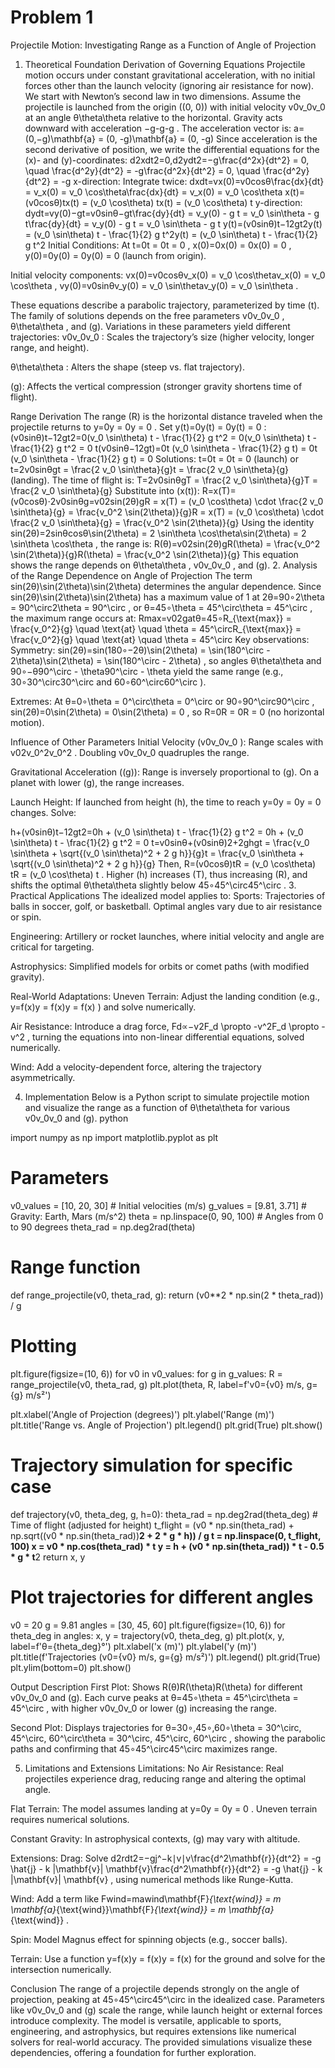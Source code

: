 # Problem 1
Projectile Motion: Investigating Range as a Function of Angle of Projection
1. Theoretical Foundation
Derivation of Governing Equations
Projectile motion occurs under constant gravitational acceleration, with no initial forces other than the launch velocity (ignoring air resistance for now). We start with Newton’s second law in two dimensions. Assume the projectile is launched from the origin ((0, 0)) with initial velocity v0v_0v_0
 at an angle θ\theta\theta
 relative to the horizontal. Gravity acts downward with acceleration −g-g-g
.
The acceleration vector is:
a=(0,−g)\mathbf{a} = (0, -g)\mathbf{a} = (0, -g)
Since acceleration is the second derivative of position, we write the differential equations for the (x)- and (y)-coordinates:
d2xdt2=0,d2ydt2=−g\frac{d^2x}{dt^2} = 0, \quad \frac{d^2y}{dt^2} = -g\frac{d^2x}{dt^2} = 0, \quad \frac{d^2y}{dt^2} = -g
x-direction:
Integrate twice:
dxdt=vx(0)=v0cos⁡θ\frac{dx}{dt} = v_x(0) = v_0 \cos\theta\frac{dx}{dt} = v_x(0) = v_0 \cos\theta
x(t)=(v0cos⁡θ)tx(t) = (v_0 \cos\theta) tx(t) = (v_0 \cos\theta) t
y-direction:
dydt=vy(0)−gt=v0sin⁡θ−gt\frac{dy}{dt} = v_y(0) - g t = v_0 \sin\theta - g t\frac{dy}{dt} = v_y(0) - g t = v_0 \sin\theta - g t
y(t)=(v0sin⁡θ)t−12gt2y(t) = (v_0 \sin\theta) t - \frac{1}{2} g t^2y(t) = (v_0 \sin\theta) t - \frac{1}{2} g t^2
Initial Conditions:
At t=0t = 0t = 0
, x(0)=0x(0) = 0x(0) = 0
, y(0)=0y(0) = 0y(0) = 0
 (launch from origin).

Initial velocity components: vx(0)=v0cos⁡θv_x(0) = v_0 \cos\thetav_x(0) = v_0 \cos\theta
, vy(0)=v0sin⁡θv_y(0) = v_0 \sin\thetav_y(0) = v_0 \sin\theta
.

These equations describe a parabolic trajectory, parameterized by time (t). The family of solutions depends on the free parameters v0v_0v_0
, θ\theta\theta
, and (g). Variations in these parameters yield different trajectories:
v0v_0v_0
: Scales the trajectory’s size (higher velocity, longer range, and height).

θ\theta\theta
: Alters the shape (steep vs. flat trajectory).

(g): Affects the vertical compression (stronger gravity shortens time of flight).

Range Derivation
The range (R) is the horizontal distance traveled when the projectile returns to y=0y = 0y = 0
. Set y(t)=0y(t) = 0y(t) = 0
:
(v0sin⁡θ)t−12gt2=0(v_0 \sin\theta) t - \frac{1}{2} g t^2 = 0(v_0 \sin\theta) t - \frac{1}{2} g t^2 = 0
t(v0sin⁡θ−12gt)=0t (v_0 \sin\theta - \frac{1}{2} g t) = 0t (v_0 \sin\theta - \frac{1}{2} g t) = 0
Solutions: t=0t = 0t = 0
 (launch) or t=2v0sin⁡θgt = \frac{2 v_0 \sin\theta}{g}t = \frac{2 v_0 \sin\theta}{g}
 (landing). The time of flight is:
T=2v0sin⁡θgT = \frac{2 v_0 \sin\theta}{g}T = \frac{2 v_0 \sin\theta}{g}
Substitute into (x(t)):
R=x(T)=(v0cos⁡θ)⋅2v0sin⁡θg=v02sin⁡(2θ)gR = x(T) = (v_0 \cos\theta) \cdot \frac{2 v_0 \sin\theta}{g} = \frac{v_0^2 \sin(2\theta)}{g}R = x(T) = (v_0 \cos\theta) \cdot \frac{2 v_0 \sin\theta}{g} = \frac{v_0^2 \sin(2\theta)}{g}
Using the identity sin⁡(2θ)=2sin⁡θcos⁡θ\sin(2\theta) = 2 \sin\theta \cos\theta\sin(2\theta) = 2 \sin\theta \cos\theta
, the range is:
R(θ)=v02sin⁡(2θ)gR(\theta) = \frac{v_0^2 \sin(2\theta)}{g}R(\theta) = \frac{v_0^2 \sin(2\theta)}{g}
This equation shows the range depends on θ\theta\theta
, v0v_0v_0
, and (g).
2. Analysis of the Range
Dependence on Angle of Projection
The term sin⁡(2θ)\sin(2\theta)\sin(2\theta)
 determines the angular dependence. Since sin⁡(2θ)\sin(2\theta)\sin(2\theta)
 has a maximum value of 1 at 2θ=90∘2\theta = 90^\circ2\theta = 90^\circ
, or θ=45∘\theta = 45^\circ\theta = 45^\circ
, the maximum range occurs at:
Rmax=v02gatθ=45∘R_{\text{max}} = \frac{v_0^2}{g} \quad \text{at} \quad \theta = 45^\circR_{\text{max}} = \frac{v_0^2}{g} \quad \text{at} \quad \theta = 45^\circ
Key observations:
Symmetry: sin⁡(2θ)=sin⁡(180∘−2θ)\sin(2\theta) = \sin(180^\circ - 2\theta)\sin(2\theta) = \sin(180^\circ - 2\theta)
, so angles θ\theta\theta
 and 90∘−θ90^\circ - \theta90^\circ - \theta
 yield the same range (e.g., 30∘30^\circ30^\circ
 and 60∘60^\circ60^\circ
).

Extremes: At θ=0∘\theta = 0^\circ\theta = 0^\circ
 or 90∘90^\circ90^\circ
, sin⁡(2θ)=0\sin(2\theta) = 0\sin(2\theta) = 0
, so R=0R = 0R = 0
 (no horizontal motion).

Influence of Other Parameters
Initial Velocity (v0v_0v_0
): Range scales with v02v_0^2v_0^2
. Doubling v0v_0v_0
 quadruples the range.

Gravitational Acceleration ((g)): Range is inversely proportional to (g). On a planet with lower (g), the range increases.

Launch Height: If launched from height (h), the time to reach y=0y = 0y = 0
 changes. Solve:

h+(v0sin⁡θ)t−12gt2=0h + (v_0 \sin\theta) t - \frac{1}{2} g t^2 = 0h + (v_0 \sin\theta) t - \frac{1}{2} g t^2 = 0
t=v0sin⁡θ+(v0sin⁡θ)2+2ghgt = \frac{v_0 \sin\theta + \sqrt{(v_0 \sin\theta)^2 + 2 g h}}{g}t = \frac{v_0 \sin\theta + \sqrt{(v_0 \sin\theta)^2 + 2 g h}}{g}
Then, R=(v0cos⁡θ)tR = (v_0 \cos\theta) tR = (v_0 \cos\theta) t
. Higher (h) increases (T), thus increasing (R), and shifts the optimal θ\theta\theta
 slightly below 45∘45^\circ45^\circ
.
3. Practical Applications
The idealized model applies to:
Sports: Trajectories of balls in soccer, golf, or basketball. Optimal angles vary due to air resistance or spin.

Engineering: Artillery or rocket launches, where initial velocity and angle are critical for targeting.

Astrophysics: Simplified models for orbits or comet paths (with modified gravity).

Real-World Adaptations:
Uneven Terrain: Adjust the landing condition (e.g., y=f(x)y = f(x)y = f(x)
) and solve numerically.

Air Resistance: Introduce a drag force, Fd∝−v2F_d \propto -v^2F_d \propto -v^2
, turning the equations into non-linear differential equations, solved numerically.

Wind: Add a velocity-dependent force, altering the trajectory asymmetrically.

4. Implementation
Below is a Python script to simulate projectile motion and visualize the range as a function of θ\theta\theta
 for various v0v_0v_0
 and (g).
python

import numpy as np
import matplotlib.pyplot as plt

# Parameters
v0_values = [10, 20, 30]  # Initial velocities (m/s)
g_values = [9.81, 3.71]   # Gravity: Earth, Mars (m/s^2)
theta = np.linspace(0, 90, 100)  # Angles from 0 to 90 degrees
theta_rad = np.deg2rad(theta)

# Range function
def range_projectile(v0, theta_rad, g):
    return (v0**2 * np.sin(2 * theta_rad)) / g

# Plotting
plt.figure(figsize=(10, 6))
for v0 in v0_values:
    for g in g_values:
        R = range_projectile(v0, theta_rad, g)
        plt.plot(theta, R, label=f'v0={v0} m/s, g={g} m/s²')

plt.xlabel('Angle of Projection (degrees)')
plt.ylabel('Range (m)')
plt.title('Range vs. Angle of Projection')
plt.legend()
plt.grid(True)
plt.show()

# Trajectory simulation for specific case
def trajectory(v0, theta_deg, g, h=0):
    theta_rad = np.deg2rad(theta_deg)
    # Time of flight (adjusted for height)
    t_flight = (v0 * np.sin(theta_rad) + np.sqrt((v0 * np.sin(theta_rad))**2 + 2 * g * h)) / g
    t = np.linspace(0, t_flight, 100)
    x = v0 * np.cos(theta_rad) * t
    y = h + (v0 * np.sin(theta_rad)) * t - 0.5 * g * t**2
    return x, y

# Plot trajectories for different angles
v0 = 20
g = 9.81
angles = [30, 45, 60]
plt.figure(figsize=(10, 6))
for theta_deg in angles:
    x, y = trajectory(v0, theta_deg, g)
    plt.plot(x, y, label=f'θ={theta_deg}°')
plt.xlabel('x (m)')
plt.ylabel('y (m)')
plt.title(f'Trajectories (v0={v0} m/s, g={g} m/s²)')
plt.legend()
plt.grid(True)
plt.ylim(bottom=0)
plt.show()

Output Description
First Plot: Shows R(θ)R(\theta)R(\theta)
 for different v0v_0v_0
 and (g). Each curve peaks at θ=45∘\theta = 45^\circ\theta = 45^\circ
, with higher v0v_0v_0
 or lower (g) increasing the range.

Second Plot: Displays trajectories for θ=30∘,45∘,60∘\theta = 30^\circ, 45^\circ, 60^\circ\theta = 30^\circ, 45^\circ, 60^\circ
, showing the parabolic paths and confirming that 45∘45^\circ45^\circ
 maximizes range.

5. Limitations and Extensions
Limitations:
No Air Resistance: Real projectiles experience drag, reducing range and altering the optimal angle.

Flat Terrain: The model assumes landing at y=0y = 0y = 0
. Uneven terrain requires numerical solutions.

Constant Gravity: In astrophysical contexts, (g) may vary with altitude.

Extensions:
Drag: Solve d2rdt2=−gj^−k∣v∣v\frac{d^2\mathbf{r}}{dt^2} = -g \hat{j} - k |\mathbf{v}| \mathbf{v}\frac{d^2\mathbf{r}}{dt^2} = -g \hat{j} - k |\mathbf{v}| \mathbf{v}
, using numerical methods like Runge-Kutta.

Wind: Add a term like Fwind=mawind\mathbf{F}_{\text{wind}} = m \mathbf{a}_{\text{wind}}\mathbf{F}_{\text{wind}} = m \mathbf{a}_{\text{wind}}
.

Spin: Model Magnus effect for spinning objects (e.g., soccer balls).

Terrain: Use a function y=f(x)y = f(x)y = f(x)
 for the ground and solve for the intersection numerically.

Conclusion
The range of a projectile depends strongly on the angle of projection, peaking at 45∘45^\circ45^\circ
 in the idealized case. Parameters like v0v_0v_0
 and (g) scale the range, while launch height or external forces introduce complexity. The model is versatile, applicable to sports, engineering, and astrophysics, but requires extensions like numerical solvers for real-world accuracy. The provided simulations visualize these dependencies, offering a foundation for further exploration.

